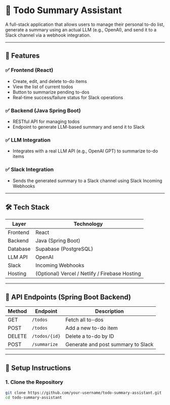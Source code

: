 # 📝 Todo Summary Assistant

A full-stack application that allows users to manage their personal to-do list, generate a summary using an actual LLM (e.g., OpenAI), and send it to a Slack channel via a webhook integration.

---

## 🚀 Features

### ✅ Frontend (React)
- Create, edit, and delete to-do items
- View the list of current todos
- Button to summarize pending to-dos
- Real-time success/failure status for Slack operations

### ✅ Backend (Java Spring Boot)
- RESTful API for managing todos
- Endpoint to generate LLM-based summary and send it to Slack

### ✅ LLM Integration
- Integrates with a real LLM API (e.g., OpenAI GPT) to summarize to-do items

### ✅ Slack Integration
- Sends the generated summary to a Slack channel using Slack Incoming Webhooks

---

## 🛠 Tech Stack

| Layer      | Technology          |
|------------|---------------------|
| Frontend   | React               |
| Backend    | Java (Spring Boot)  |
| Database   | Supabase (PostgreSQL) |
| LLM API    | OpenAI              |
| Slack      | Incoming Webhooks   |
| Hosting    | (Optional) Vercel / Netlify / Firebase Hosting |

---

## 🧾 API Endpoints (Spring Boot Backend)

| Method | Endpoint        | Description                        |
|--------|------------------|------------------------------------|
| GET    | `/todos`         | Fetch all to-dos                   |
| POST   | `/todos`         | Add a new to-do item               |
| DELETE | `/todos/{id}`    | Delete a to-do by ID               |
| POST   | `/summarize`     | Generate and post summary to Slack |

---

## 🧪 Setup Instructions

### 1. Clone the Repository
```bash
git clone https://github.com/your-username/todo-summary-assistant.git
cd todo-summary-assistant
